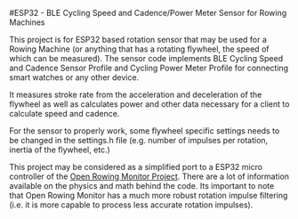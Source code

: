 #ESP32 - BLE Cycling Speed and Cadence/Power Meter Sensor for Rowing Machines

This project is for ESP32 based rotation sensor that may be used for a Rowing Machine (or anything that has a rotating flywheel, the speed of which can be measured). The sensor code implements BLE Cycling Speed and Cadence Sensor Profile and Cycling Power Meter Profile for connecting smart watches or any other device.

It measures stroke rate from the acceleration and deceleration of the flywheel as well as calculates power and other data necessary for a client to calculate speed and cadence.

For the sensor to properly work, some flywheel specific settings needs to be changed in the settings.h file (e.g. number of impulses per rotation, inertia of the flywheel, etc.)

This project may be considered as a simplified port to a ESP32 micro controller of the [Open Rowing Monitor Project](https://github.com/JaapvanEkris/openrowingmonitor). There are a lot of information available on the physics and math behind the code. Its important to note that Open Rowing Monitor has a much more robust rotation impulse filtering (i.e. it is more capable to process less accurate rotation impulses).
